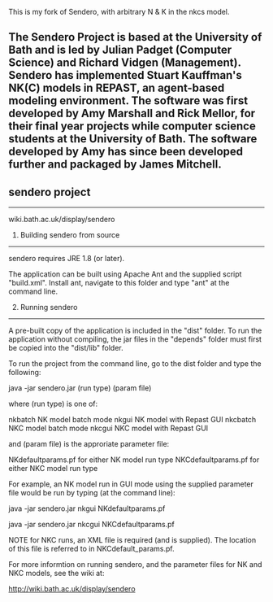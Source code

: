 
This is my fork of Sendero, with arbitrary N & K in the nkcs model. 

The Sendero Project is based at the University of Bath and is led by Julian Padget (Computer Science) and Richard Vidgen (Management). Sendero has implemented Stuart Kauffman's NK(C) models in REPAST, an agent-based modeling environment. 
The software was first developed by Amy Marshall and Rick Mellor, for their final year projects while computer science students at the University of Bath. The software developed by Amy has since been developed further and packaged by James Mitchell.
---------------
sendero project
---------------
---------------

wiki.bath.ac.uk/display/sendero


1. Building sendero from source
-------------------------------

sendero requires JRE 1.8 (or later).

The application can be built using Apache Ant and the supplied script
"build.xml". Install ant, navigate to this folder and type "ant" at the command
line. 


2. Running sendero
------------------

A pre-built copy of the application is included in the "dist" folder. To run the
application without compiling, the jar files in the "depends" folder must first
be copied into the "dist/lib" folder.

To run the project from the command line, go to the dist folder and
type the following:

java -jar sendero.jar (run type) (param file)

where (run type) is one of:

nkbatch		NK model batch mode
nkgui		NK model with Repast GUI
nkcbatch	NKC model batch mode
nkcgui		NKC model with Repast GUI

and (param file) is the approriate parameter file:

NKdefaultparams.pf	for either NK model run type
NKCdefaultparams.pf	for either NKC model run type

For example, an NK model run in GUI mode using the supplied parameter file would
be run by typing (at the command line):

java -jar sendero.jar nkgui NKdefaultparams.pf

java -jar sendero.jar nkcgui NKCdefaultparams.pf

NOTE for NKC runs, an XML file is required (and is supplied). The location of
this file is referred to in NKCdefault_params.pf.

For more informtion on running sendero, and the parameter files for NK and NKC
models, see the wiki at:

http://wiki.bath.ac.uk/display/sendero

